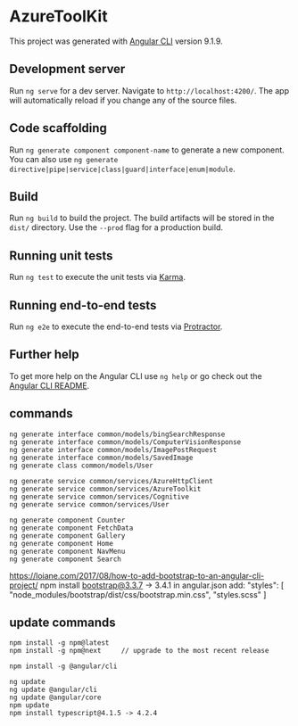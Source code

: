 # AzureToolKit

This project was generated with [Angular CLI](https://github.com/angular/angular-cli) version 9.1.9.

## Development server

Run `ng serve` for a dev server. Navigate to `http://localhost:4200/`. The app will automatically reload if you change any of the source files.

## Code scaffolding

Run `ng generate component component-name` to generate a new component. You can also use `ng generate directive|pipe|service|class|guard|interface|enum|module`.

## Build

Run `ng build` to build the project. The build artifacts will be stored in the `dist/` directory. Use the `--prod` flag for a production build.

## Running unit tests

Run `ng test` to execute the unit tests via [Karma](https://karma-runner.github.io).

## Running end-to-end tests

Run `ng e2e` to execute the end-to-end tests via [Protractor](http://www.protractortest.org/).

## Further help

To get more help on the Angular CLI use `ng help` or go check out the [Angular CLI README](https://github.com/angular/angular-cli/blob/master/README.md).

## commands

    ng generate interface common/models/bingSearchResponse
    ng generate interface common/models/ComputerVisionResponse
    ng generate interface common/models/ImagePostRequest
    ng generate interface common/models/SavedImage
    ng generate class common/models/User

    ng generate service common/services/AzureHttpClient
    ng generate service common/services/AzureToolkit
    ng generate service common/services/Cognitive
    ng generate service common/services/User

    ng generate component Counter
    ng generate component FetchData
    ng generate component Gallery
    ng generate component Home
    ng generate component NavMenu
    ng generate component Search

https://loiane.com/2017/08/how-to-add-bootstrap-to-an-angular-cli-project/
    npm install bootstrap@3.3.7 -> 3.4.1
    in angular.json add:
        "styles": [
        "node_modules/bootstrap/dist/css/bootstrap.min.css",
        "styles.scss"
        ]

## update commands
    npm install -g npm@latest
    npm install -g npm@next     // upgrade to the most recent release

    npm install -g @angular/cli

    ng update
    ng update @angular/cli
    ng update @angular/core
    npm update
    npm install typescript@4.1.5 -> 4.2.4
